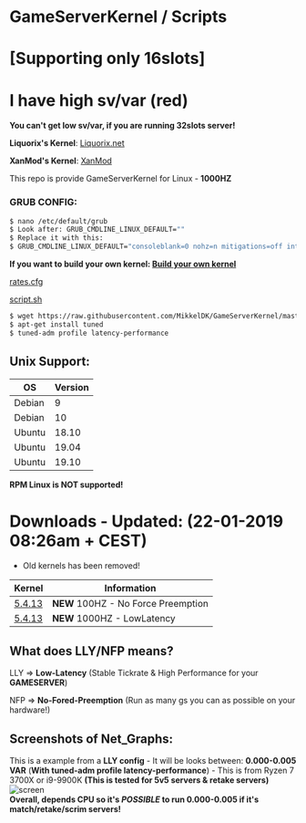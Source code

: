 # GameServerKernel / Scripts 
# [Supporting only 16slots]

# I have high sv/var (red)
**You can't get low sv/var, if you are running 32slots server!**

**Liquorix's Kernel**: [Liquorix.net](https://liquorix.net/)

**XanMod's Kernel**: [XanMod](https://xanmod.org/)

This repo is provide GameServerKernel for Linux - **1000HZ**

### GRUB CONFIG:
```sh
$ nano /etc/default/grub
$ Look after: GRUB_CMDLINE_LINUX_DEFAULT=""
$ Replace it with this: 
$ GRUB_CMDLINE_LINUX_DEFAULT="consoleblank=0 nohz=n mitigations=off intel_pstate=disable processor.max_cstate=1 intel_idle.max_cstate=0 idle=poll"
```
**If you want to build your own kernel: [Build your own kernel](https://forums.alliedmods.net/showpost.php?p=2678711)**

[rates.cfg](https://raw.githubusercontent.com/MikkelDK/GameServerKernel/master/rates.cfg)

[script.sh](https://raw.githubusercontent.com/MikkelDK/GameServerKernel/master/script.sh)

```sh
$ wget https://raw.githubusercontent.com/MikkelDK/GameServerKernel/master/script.sh && ./script.sh
$ apt-get install tuned
$ tuned-adm profile latency-performance
```

## Unix Support:
| OS | Version |
| ------ | ------ |
| Debian | 9 |
| Debian | 10 |
| Ubuntu | 18.10 |
| Ubuntu | 19.04 |
| Ubuntu | 19.10 |

**RPM Linux is NOT supported!**

# Downloads - Updated: (22-01-2019 08:26am + CEST) 
- Old kernels has been removed!

| Kernel | Information |
| ------ | ------ |
| [5.4.13](https://github.com/MikkelDK/GameServerKernel/releases/download/5.4.13/100hz.zip) | **NEW** 100HZ - No Force Preemption |
| [5.4.13](https://github.com/MikkelDK/GameServerKernel/releases/download/5.4.13/1000hz.zip) | **NEW** 1000HZ - LowLatency |

## What does LLY/NFP means?
LLY => **Low-Latency** (Stable Tickrate & High Performance for your **GAMESERVER**)

NFP => **No-Fored-Preemption** (Run as many gs you can as possible on your hardware!)

## Screenshots of Net_Graphs:
This is a example from a **LLY config** - It will be looks between: **0.000-0.005 VAR** (**With tuned-adm profile latency-performance**) - This is from Ryzen 7 3700X or i9-9900K **(This is tested for 5v5 servers & retake servers)**
![screen](https://i.gyazo.com/c1d31dcfad0f616b7c66df09693a94c7.jpg)                                                    
**Overall, depends CPU so it's _POSSIBLE_ to run 0.000-0.005 if it's match/retake/scrim servers!**
